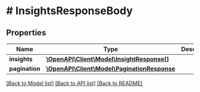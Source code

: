 # # InsightsResponseBody

## Properties

Name | Type | Description | Notes
------------ | ------------- | ------------- | -------------
**insights** | [**\OpenAPI\Client\Model\InsightResponse[]**](InsightResponse.md) |  | [optional]
**pagination** | [**\OpenAPI\Client\Model\PaginationResponse**](PaginationResponse.md) |  | [optional]

[[Back to Model list]](../../README.md#models) [[Back to API list]](../../README.md#endpoints) [[Back to README]](../../README.md)
